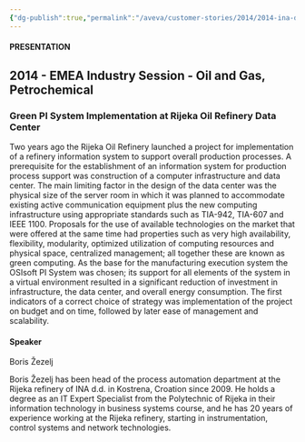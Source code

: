 ```yaml
---
{"dg-publish":true,"permalink":"/aveva/customer-stories/2014/2014-ina-d-d-green-pi-system-implementation-at-rijeka-oil-refinery-data-center/"}
---
```


#### PRESENTATION

## 2014 - EMEA Industry Session - Oil and Gas, Petrochemical

### Green PI System Implementation at Rijeka Oil Refinery Data Center

Two years ago the Rijeka Oil Refinery launched a project for implementation of a refinery information system to support overall production processes. A prerequisite for the establishment of an information system for production process support was construction of a computer infrastructure and data center. The main limiting factor in the design of the data center was the physical size of the server room in which it was planned to accommodate existing active communication equipment plus the new computing infrastructure using appropriate standards such as TIA-942, TIA-607 and IEEE 1100. Proposals for the use of available technologies on the market that were offered at the same time had properties such as very high availability, flexibility, modularity, optimized utilization of computing resources and physical space, centralized management; all together these are known as green computing. As the base for the manufacturing execution system the OSIsoft PI System was chosen; its support for all elements of the system in a virtual environment resulted in a significant reduction of investment in infrastructure, the data center, and overall energy consumption. The first indicators of a correct choice of strategy was implementation of the project on budget and on time, followed by later ease of management and scalability.

#### Speaker

Boris Žezelj

Boris Žezelj has been head of the process automation department at the Rijeka refinery of INA d.d. in Kostrena, Croation since 2009. He holds a degree as an IT Expert Specialist from the Polytechnic of Rijeka in their information technology in business systems course, and he has 20 years of experience working at the Rijeka refinery, starting in instrumentation, control systems and network technologies.